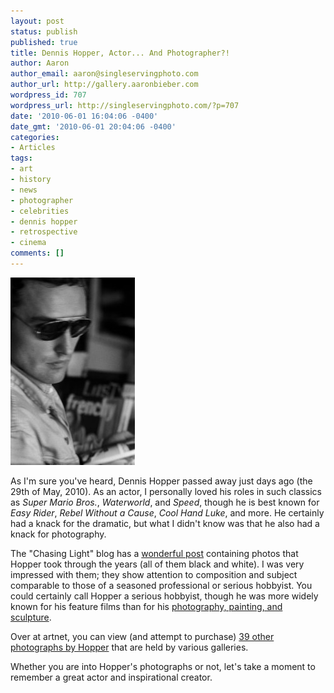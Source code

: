 ```yaml
---
layout: post
status: publish
published: true
title: Dennis Hopper, Actor... And Photographer?!
author: Aaron
author_email: aaron@singleservingphoto.com
author_url: http://gallery.aaronbieber.com
wordpress_id: 707
wordpress_url: http://singleservingphoto.com/?p=707
date: '2010-06-01 16:04:06 -0400'
date_gmt: '2010-06-01 20:04:06 -0400'
categories:
- Articles
tags:
- art
- history
- news
- photographer
- celebrities
- dennis hopper
- retrospective
- cinema
comments: []
---
```

![Self-portrait at Porn Stand (c) Dennis Hopper](/wp-content/uploads/2010/06/1119hopperB-199x300.jpg "Self-portrait at Porn Stand (c) Dennis Hopper")

As I'm sure you've heard, Dennis Hopper passed away just days ago (the 29th of
May, 2010). As an actor, I personally loved his roles in such classics as _Super
Mario Bros._, _Waterworld_, and _Speed_, though he is best known for _Easy
Rider_, _Rebel Without a Cause_, _Cool Hand Luke_, and more. He certainly had a
knack for the dramatic, but what I didn't know was that he also had a knack for
photography.

The "Chasing Light" blog has a [wonderful post][post] containing photos that
Hopper took through the years (all of them black and white). I was very
impressed with them; they show attention to composition and subject comparable
to those of a seasoned professional or serious hobbyist. You could certainly
call Hopper a serious hobbyist, though he was more widely known for his feature
films than for his [photography, painting, and sculpture][photos].

[post]: http://blog.ricecracker.net/2010/05/31/dennis-hopper-1936-2010/
[photos]: http://en.wikipedia.org/wiki/Dennis_Hopper#Photography_and_art

Over at artnet, you can view (and attempt to
purchase) [39 other photographs by Hopper][more] that are held by various
galleries.

[more]: http://www.artnet.com/Artists/ArtistHomePage.aspx?artist_id=8500&page_tab=Artworks_for_sale

Whether you are into Hopper's photographs or not, let's take a moment to
remember a great actor and inspirational creator.
